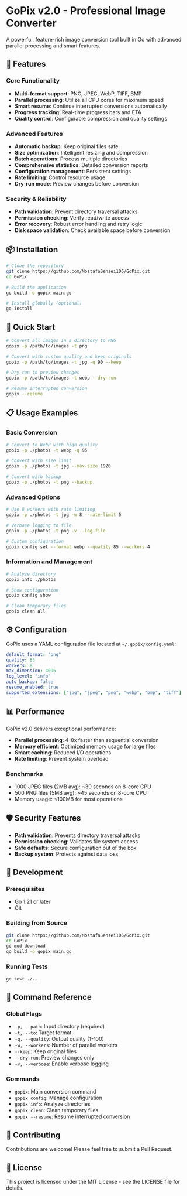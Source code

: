 # GoPix v2.0 - Professional Image Converter

A powerful, feature-rich image conversion tool built in Go with advanced parallel processing and smart features.

## 🚀 Features

### Core Functionality
- **Multi-format support**: PNG, JPEG, WebP, TIFF, BMP
- **Parallel processing**: Utilize all CPU cores for maximum speed
- **Smart resume**: Continue interrupted conversions automatically
- **Progress tracking**: Real-time progress bars and ETA
- **Quality control**: Configurable compression and quality settings

### Advanced Features
- **Automatic backup**: Keep original files safe
- **Size optimization**: Intelligent resizing and compression
- **Batch operations**: Process multiple directories
- **Comprehensive statistics**: Detailed conversion reports
- **Configuration management**: Persistent settings
- **Rate limiting**: Control resource usage
- **Dry-run mode**: Preview changes before conversion

### Security & Reliability
- **Path validation**: Prevent directory traversal attacks
- **Permission checking**: Verify read/write access
- **Error recovery**: Robust error handling and retry logic
- **Disk space validation**: Check available space before conversion

## 📦 Installation

```bash
# Clone the repository
git clone https://github.com/MostafaSensei106/GoPix.git
cd GoPix

# Build the application
go build -o gopix main.go

# Install globally (optional)
go install
```

## 🎯 Quick Start

```bash
# Convert all images in a directory to PNG
gopix -p /path/to/images -t png

# Convert with custom quality and keep originals
gopix -p /path/to/images -t jpg -q 90 --keep

# Dry run to preview changes
gopix -p /path/to/images -t webp --dry-run

# Resume interrupted conversion
gopix --resume
```

## 📋 Usage Examples

### Basic Conversion
```bash
# Convert to WebP with high quality
gopix -p ./photos -t webp -q 95

# Convert with size limit
gopix -p ./photos -t jpg --max-size 1920

# Convert with backup
gopix -p ./photos -t png --backup
```

### Advanced Options
```bash
# Use 8 workers with rate limiting
gopix -p ./photos -t jpg -w 8 --rate-limit 5

# Verbose logging to file
gopix -p ./photos -t png -v --log-file

# Custom configuration
gopix config set --format webp --quality 85 --workers 4
```

### Information and Management
```bash
# Analyze directory
gopix info ./photos

# Show configuration
gopix config show

# Clean temporary files
gopix clean all
```

## ⚙️ Configuration

GoPix uses a YAML configuration file located at `~/.gopix/config.yaml`:

```yaml
default_format: "png"
quality: 85
workers: 8
max_dimension: 4096
log_level: "info"
auto_backup: false
resume_enabled: true
supported_extensions: ["jpg", "jpeg", "png", "webp", "bmp", "tiff"]
```

## 📊 Performance

GoPix v2.0 delivers exceptional performance:

- **Parallel processing**: 4-8x faster than sequential conversion
- **Memory efficient**: Optimized memory usage for large files
- **Smart caching**: Reduced I/O operations
- **Rate limiting**: Prevent system overload

### Benchmarks
- 1000 JPEG files (2MB avg): ~30 seconds on 8-core CPU
- 500 PNG files (5MB avg): ~45 seconds on 8-core CPU
- Memory usage: <100MB for most operations

## 🛡️ Security Features

- **Path validation**: Prevents directory traversal attacks
- **Permission checking**: Validates file system access
- **Safe defaults**: Secure configuration out of the box
- **Backup system**: Protects against data loss

## 🔧 Development

### Prerequisites
- Go 1.21 or later
- Git

### Building from Source
```bash
git clone https://github.com/MostafaSensei106/GoPix.git
cd GoPix
go mod download
go build -o gopix main.go
```

### Running Tests
```bash
go test ./...
```

## 📝 Command Reference

### Global Flags
- `-p, --path`: Input directory (required)
- `-t, --to`: Target format
- `-q, --quality`: Output quality (1-100)
- `-w, --workers`: Number of parallel workers
- `--keep`: Keep original files
- `--dry-run`: Preview changes only
- `-v, --verbose`: Enable verbose logging

### Commands
- `gopix`: Main conversion command
- `gopix config`: Manage configuration
- `gopix info`: Analyze directories
- `gopix clean`: Clean temporary files
- `gopix --resume`: Resume interrupted conversion

## 🤝 Contributing

Contributions are welcome! Please feel free to submit a Pull Request.

## 📄 License

This project is licensed under the MIT License - see the LICENSE file for details.